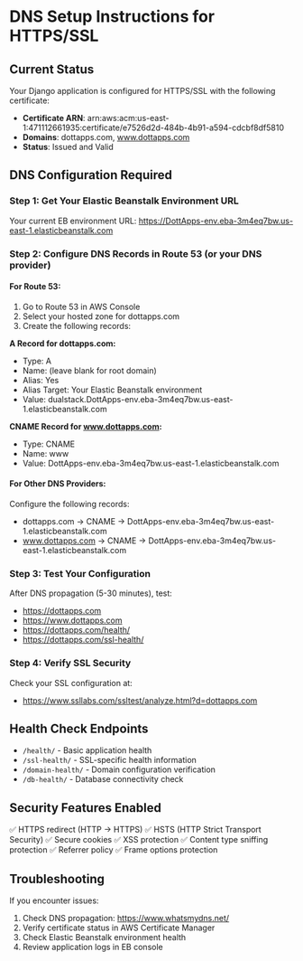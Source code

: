 # DNS Setup Instructions for HTTPS/SSL

## Current Status
Your Django application is configured for HTTPS/SSL with the following certificate:
- **Certificate ARN**: arn:aws:acm:us-east-1:471112661935:certificate/e7526d2d-484b-4b91-a594-cdcbf8df5810
- **Domains**: dottapps.com, www.dottapps.com
- **Status**: Issued and Valid

## DNS Configuration Required

### Step 1: Get Your Elastic Beanstalk Environment URL
Your current EB environment URL: https://DottApps-env.eba-3m4eq7bw.us-east-1.elasticbeanstalk.com

### Step 2: Configure DNS Records in Route 53 (or your DNS provider)

#### For Route 53:
1. Go to Route 53 in AWS Console
2. Select your hosted zone for dottapps.com
3. Create the following records:

**A Record for dottapps.com:**
- Type: A
- Name: (leave blank for root domain)
- Alias: Yes
- Alias Target: Your Elastic Beanstalk environment
- Value: dualstack.DottApps-env.eba-3m4eq7bw.us-east-1.elasticbeanstalk.com

**CNAME Record for www.dottapps.com:**
- Type: CNAME  
- Name: www
- Value: DottApps-env.eba-3m4eq7bw.us-east-1.elasticbeanstalk.com

#### For Other DNS Providers:
Configure the following records:
- dottapps.com → CNAME → DottApps-env.eba-3m4eq7bw.us-east-1.elasticbeanstalk.com
- www.dottapps.com → CNAME → DottApps-env.eba-3m4eq7bw.us-east-1.elasticbeanstalk.com

### Step 3: Test Your Configuration
After DNS propagation (5-30 minutes), test:
- https://dottapps.com
- https://www.dottapps.com
- https://dottapps.com/health/
- https://dottapps.com/ssl-health/

### Step 4: Verify SSL Security
Check your SSL configuration at:
- https://www.ssllabs.com/ssltest/analyze.html?d=dottapps.com

## Health Check Endpoints
- `/health/` - Basic application health
- `/ssl-health/` - SSL-specific health information
- `/domain-health/` - Domain configuration verification
- `/db-health/` - Database connectivity check

## Security Features Enabled
✅ HTTPS redirect (HTTP → HTTPS)
✅ HSTS (HTTP Strict Transport Security)
✅ Secure cookies
✅ XSS protection
✅ Content type sniffing protection
✅ Referrer policy
✅ Frame options protection

## Troubleshooting
If you encounter issues:
1. Check DNS propagation: https://www.whatsmydns.net/
2. Verify certificate status in AWS Certificate Manager
3. Check Elastic Beanstalk environment health
4. Review application logs in EB console
